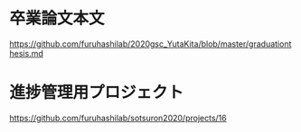 # 卒業論文本文
https://github.com/furuhashilab/2020gsc_YutaKita/blob/master/graduationthesis.md
# 進捗管理用プロジェクト
https://github.com/furuhashilab/sotsuron2020/projects/16
